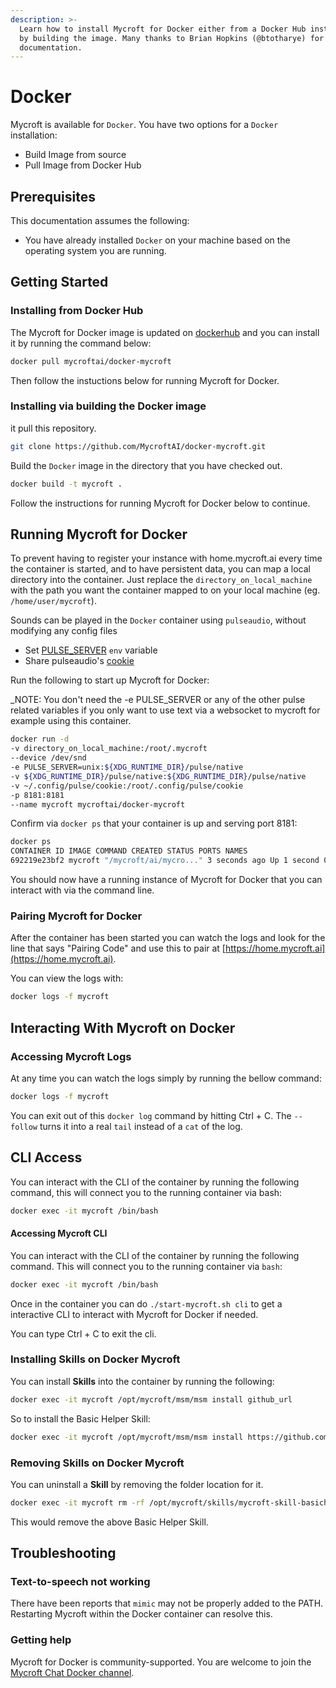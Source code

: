 ```yaml
---
description: >-
  Learn how to install Mycroft for Docker either from a Docker Hub install, or
  by building the image. Many thanks to Brian Hopkins (@btotharye) for this
  documentation.
---
```


# Docker

Mycroft is available for `Docker`. You have two options for a `Docker` installation:

* Build Image from source  
* Pull Image from Docker Hub

## Prerequisites

This documentation assumes the following:

* You have already installed `Docker` on your machine based on the operating system you are running.

## Getting Started

### Installing from Docker Hub

The Mycroft for Docker image is updated on [dockerhub](https://hub.docker.com/r/mycroftai/docker-mycroft/) and you can install it by running the command below:

```bash
docker pull mycroftai/docker-mycroft
```

Then follow the instuctions below for running Mycroft for Docker.

### Installing via building the Docker image

it pull this repository.

```bash
git clone https://github.com/MycroftAI/docker-mycroft.git
```

Build the `Docker` image in the directory that you have checked out.

```bash
docker build -t mycroft .
```

Follow the instructions for running Mycroft for Docker below to continue.

## Running Mycroft for Docker

To prevent having to register your instance with home.mycroft.ai every time the container is started, and to have persistent data, you can map a local directory into the container. Just replace the `directory_on_local_machine` with the path you want the container mapped to on your local machine \(eg. `/home/user/mycroft`\).

Sounds can be played in the `Docker` container using `pulseaudio`, without modifying any config files

* Set [PULSE\_SERVER](https://www.freedesktop.org/wiki/Software/PulseAudio/Documentation/User/Network/#directconnection) `env` variable  
* Share pulseaudio's [cookie](https://www.freedesktop.org/wiki/Software/PulseAudio/Documentation/User/Network/#authorization)

Run the following to start up Mycroft for Docker:

\_NOTE: You don't need the -e PULSE\_SERVER or any of the other pulse related variables if you only want to use text via a websocket to mycroft for example using this container.

```bash
docker run -d  
-v directory_on_local_machine:/root/.mycroft  
--device /dev/snd  
-e PULSE_SERVER=unix:${XDG_RUNTIME_DIR}/pulse/native  
-v ${XDG_RUNTIME_DIR}/pulse/native:${XDG_RUNTIME_DIR}/pulse/native  
-v ~/.config/pulse/cookie:/root/.config/pulse/cookie  
-p 8181:8181  
--name mycroft mycroftai/docker-mycroft
```

Confirm via `docker ps` that your container is up and serving port 8181:

```bash
docker ps  
CONTAINER ID IMAGE COMMAND CREATED STATUS PORTS NAMES  
692219e23bf2 mycroft "/mycroft/ai/mycro..." 3 seconds ago Up 1 second 0.0.0.0:8181->8181/tcp mycroft
```

You should now have a running instance of Mycroft for Docker that you can interact with via the command line.

### Pairing Mycroft for Docker

After the container has been started you can watch the logs and look for the line that says "Pairing Code" and use this to pair at [https://home.mycroft.ai](https://home.mycroft.ai).

You can view the logs with:

```bash
docker logs -f mycroft
```

## Interacting With Mycroft on Docker

### Accessing Mycroft Logs

At any time you can watch the logs simply by running the bellow command:

```bash
docker logs -f mycroft
```

You can exit out of this `docker log` command by hitting Ctrl + C. The `--follow` turns it into a real `tail` instead of a `cat` of the log.

## CLI Access

You can interact with the CLI of the container by running the following command, this will connect you to the running container via bash:

```bash
docker exec -it mycroft /bin/bash
```

#### Accessing Mycroft CLI

You can interact with the CLI of the container by running the following command. This will connect you to the running container via `bash`:

```bash
docker exec -it mycroft /bin/bash
```

Once in the container you can do `./start-mycroft.sh cli` to get a interactive CLI to interact with Mycroft for Docker if needed.

You can type Ctrl + C to exit the cli.

### Installing Skills on Docker Mycroft

You can install **Skills** into the container by running the following:

```bash
docker exec -it mycroft /opt/mycroft/msm/msm install github_url
```

So to install the Basic Helper Skill:

```bash
docker exec -it mycroft /opt/mycroft/msm/msm install https://github.com/btotharye/mycroft-skill-basichelp
```

### Removing Skills on Docker Mycroft

You can uninstall a **Skill** by removing the folder location for it.

```bash
docker exec -it mycroft rm -rf /opt/mycroft/skills/mycroft-skill-basichelp
```

This would remove the above Basic Helper Skill.

## Troubleshooting

### Text-to-speech not working

There have been reports that `mimic` may not be properly added to the PATH. Restarting Mycroft within the Docker container can resolve this.

### Getting help

Mycroft for Docker is community-supported. You are welcome to join the [Mycroft Chat Docker channel](https://chat.mycroft.ai/community/channels/docker).

